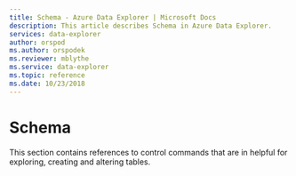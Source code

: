```yaml
---
title: Schema - Azure Data Explorer | Microsoft Docs
description: This article describes Schema in Azure Data Explorer.
services: data-explorer
author: orspod
ms.author: orspodek
ms.reviewer: mblythe
ms.service: data-explorer
ms.topic: reference
ms.date: 10/23/2018
---
```

# Schema

This section contains references to control commands that are in helpful for exploring, creating and altering tables.